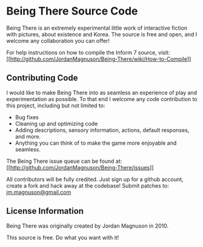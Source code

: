 Being There Source Code
=======================

Being There is an extremely experimental little work of interactive 
fiction with pictures, about existence and Korea. The source is
free and open, and I welcome any collaboration you can offer!

For help instructions on how to compile the Inform 7 source, visit:
[[http://github.com/JordanMagnuson/Being-There/wiki/How-to-Compile]]


Contributing Code
-----------------

I would like to make Being There into as seamless an experience of
play and experimentation as possible. To that end I welcome any
code contribution to this project, including but not limited to:

* Bug fixes
* Cleaning up and optimizing code
* Adding descriptions, sensory information, actions, default responses,
  and more. 
* Anything you can think of to make the game more enjoyable and seamless.

The Being There issue queue can be found at:
[[http://github.com/JordanMagnuson/Being-There/issues]]

All contributors will be fully credited. Just sign up for a github account, 
create a fork and hack away at the codebase! Submit patches to:
jm.magnuson@gmail.com


License Information
-------------------

Being There was originally created by Jordan Magnuson in 2010. 

This source is free. Do what you want with it!